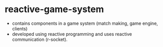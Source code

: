 
# reactive-game-system
 - contains components in a game system (match making, game engine, clients) 
 - developed using reactive programming and uses reactive communication (r-socket).
